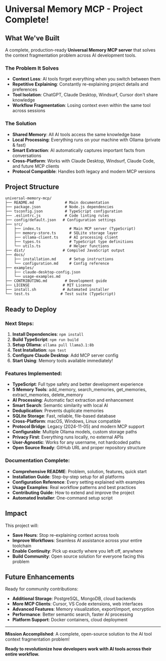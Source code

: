 # Universal Memory MCP - Project Complete!

## What We've Built

A complete, production-ready **Universal Memory MCP server** that solves the context fragmentation problem across AI development tools.

### **The Problem It Solves**

- **Context Loss**: AI tools forget everything when you switch between them
- **Repetitive Explaining**: Constantly re-explaining project details and preferences
- **Tool Isolation**: ChatGPT, Claude Desktop, Windsurf, Cursor don't share knowledge
- **Workflow Fragmentation**: Losing context even within the same tool across sessions

### **The Solution**

- **Shared Memory**: All AI tools access the same knowledge base
- **Local Processing**: Everything runs on your machine with Ollama (private & fast)
- **Smart Extraction**: AI automatically captures important facts from conversations
- **Cross-Platform**: Works with Claude Desktop, Windsurf, Claude Code, and future MCP clients
- **Protocol Compatible**: Handles both legacy and modern MCP versions

## Project Structure

```
universal-memory-mcp/
├── README.md              # Main documentation
├── package.json           # Node.js dependencies
├── tsconfig.json          # TypeScript configuration
├── .eslintrc.js           # Code linting rules
├── config/default.json   # Configuration settings
├── src/
│   ├── index.ts             # Main MCP server (TypeScript)
│   ├── memory-store.ts      # SQLite storage layer
│   ├── ollama-client.ts     # AI processing client
│   ├── types.ts             # TypeScript type definitions
│   └── utils.ts             # Helper functions
├── dist/                 # Compiled JavaScript output
├── docs/
│   ├── installation.md      # Setup instructions
│   └── configuration.md     # Config reference
├── examples/
│   ├── claude-desktop-config.json
│   └── usage-examples.md
├── CONTRIBUTING.md        # Development guide
├── LICENSE               # MIT License
├── install.sh            # Automated installer
└── test.ts              # Test suite (TypeScript)
```

## Ready to Deploy

### **Next Steps:**

1. **Install Dependencies**: `npm install`
2. **Build TypeScript**: `npm run build`
3. **Setup Ollama**: `ollama pull llama3.1:8b`
4. **Test Installation**: `npm test`
5. **Configure Claude Desktop**: Add MCP server config
6. **Start Using**: Memory tools available immediately!

### **Features Implemented:**

- **TypeScript**: Full type safety and better development experience
- **5 Memory Tools**: add_memory, search_memories, get_memories, extract_memories, delete_memory
- **AI Processing**: Automatic fact extraction and enhancement
- **Smart Search**: Semantic similarity with local AI
- **Deduplication**: Prevents duplicate memories
- **SQLite Storage**: Fast, reliable, file-based database
- **Cross-Platform**: macOS, Windows, Linux compatible
- **Protocol Bridge**: Legacy (2024-11-05) and modern MCP support
- **Configurable**: Multiple Ollama models, custom storage paths
- **Privacy First**: Everything runs locally, no external APIs
- **User-Agnostic**: Works for any username, not hardcoded paths
- **Open Source Ready**: GitHub URL and proper repository structure

### **Documentation Complete:**

- **Comprehensive README**: Problem, solution, features, quick start
- **Installation Guide**: Step-by-step setup for all platforms
- **Configuration Reference**: Every setting explained with examples
- **Usage Examples**: Real workflow patterns and best practices
- **Contributing Guide**: How to extend and improve the project
- **Automated Installer**: One-command setup script

## Impact

This project will:

- **Save Hours**: Stop re-explaining context across tools
- **Improve Workflows**: Seamless AI assistance across your entire toolchain
- **Enable Continuity**: Pick up exactly where you left off, anywhere
- **Build Community**: Open source solution for everyone facing this problem

## Future Enhancements

Ready for community contributions:

- **Additional Storage**: PostgreSQL, MongoDB, cloud backends
- **More MCP Clients**: Cursor, VS Code extensions, web interfaces
- **Advanced Features**: Memory visualization, export/import, encryption
- **Performance**: Better semantic search, faster AI processing
- **Platform Support**: Docker containers, cloud deployment

---

**Mission Accomplished**: A complete, open-source solution to the AI tool context fragmentation problem!

**Ready to revolutionize how developers work with AI tools across their entire workflow.**
